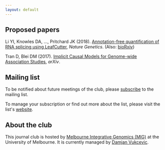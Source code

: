 ```yaml
---
layout: default
---
```



## Proposed papers

Li YI, Knowles DA, ..., Pritchard JK (2018).  [Annotation-free quantification
of RNA splicing using
LeafCutter](https://dx.doi.org/10.1038/s41588-017-0004-9), *Nature Genetics*.
(Also: [bioRxiv](https://doi.org/10.1101/044107))

Tran D, Blei DM (2017).  [Implicit Causal Models for Genome-wide Association
Studies](https://arxiv.org/abs/1710.10742), *arXiv*.


## Mailing list

To be notified about future meetings of the club, please
[subscribe](https://lists.unimelb.edu.au/subscribe/statgen) to the mailing
list.

To manage your subscription or find out more about the list, please visit the
list's [website](https://lists.unimelb.edu.au/info/statgen).


## About the club

This journal club is hosted by [Melbourne Integrative Genomics
(MIG)](http://research.unimelb.edu.au/integrative-genomics) at the University
of Melbourne.  It is currently managed by [Damjan
Vukcevic](http://research.unimelb.edu.au/integrative-genomics/research/statistical-genetics-vukcevic).
